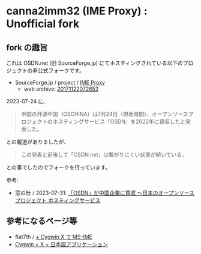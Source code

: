 # canna2imm32 (IME Proxy) : Unofficial fork

## fork の趣旨

これは OSDN.net (旧 SourceForge.jp) にてホスティングされている以下のプロジェクトの非公式フォークです。

- SourceForge.jp / project / [IME Proxy](http://sourceforge.jp/projects/imeproxy/)
  - web archive: [20171122072652](http://web.archive.org/web/20171122072652/https://ja.osdn.net/projects/imeproxy/)

2023-07-24 に、

> 中国の开源中国（OSCHINA）は7月24日（現地時間）、オープンソースプロジェクトのホスティングサービス「OSDN」を2022年に買収したと発表した。

との報道がありましたが、

> この発表と前後して「OSDN.net」は繋がりにくい状態が続いている。

との事でしたのでフォークを行っています。

参考:

- 窓の杜 / 2023-07-31: [「OSDN」が中国企業に買収 ～日本のオープンソースプロジェクト ホスティングサービス](https://forest.watch.impress.co.jp/docs/news/1520393.html)

## 参考になるページ等

- flat7th / [+ Cygwin X で MS-IME](https://www.flat7th.org/wiki/?page=%2B+Cygwin+X+%E3%81%A7+MS-IME)
- [Cygwin + X + 日本語アプリケーション](http://www.eaflux.com/cygwin-xfree-jp-supplement/)
